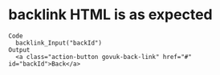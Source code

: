 # backlink HTML is as expected

    Code
      backlink_Input("backId")
    Output
      <a class="action-button govuk-back-link" href="#" id="backId">Back</a>

